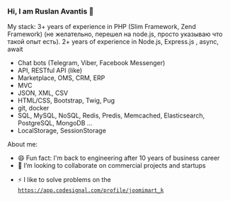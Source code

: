 ### Hi, I am Ruslan Avantis 👋

<!--
**ruslan-avantis/ruslan-avantis** is a ✨ _special_ ✨ repository because its `README.md` (this file) appears on your GitHub profile.
-->
My stack:
3+ years of experience in PHP (Slim Framework, Zend Framework) (не желательно, перешел на node.js, просто указываю что такой опыт есть).
2+ years of experience in Node.js, Express.js , async, await

- Chat bots (Telegram, Viber, Facebook Messenger)
- API, RESTful API (like)
- Marketplace, OMS, CRM, ERP
- MVC
- JSON, XML, CSV
- HTML/CSS, Bootstrap, Twig, Pug
- git, docker
- SQL, MySQL, NoSQL, Redis, Predis, Memcached, Elasticsearch, PostgreSQL, MongoDB ...
- LocalStorage, SessionStorage

About me:
- 😄 Fun fact: I'm back to engineering after 10 years of business career
- 🔭 I’m looking to collaborate on commercial projects and startups
<!--
- 🌱 I’m currently learning ...
- 👯 I’m looking to collaborate on ...
- 🤔 I’m looking for help with ...
- 💬 Ask me about ...
- 📫 How to reach me: ...
-->
- ⚡ I like to solve problems on the [`https://app.codesignal.com/profile/joomimart_k`](codesignal.com)

